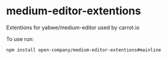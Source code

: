 # medium-editor-extentions

Extentions for yabwe/medium-editor used by carrot.io

To use run:

```shell
npm install open-company/medium-editor-extentions#mainline
```

